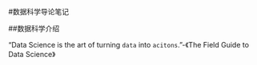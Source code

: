 #数据科学导论笔记

##数据科学介绍

“Data Science is the art of turning `data` into `acitons`.”-《The Field Guide to Data Science》
